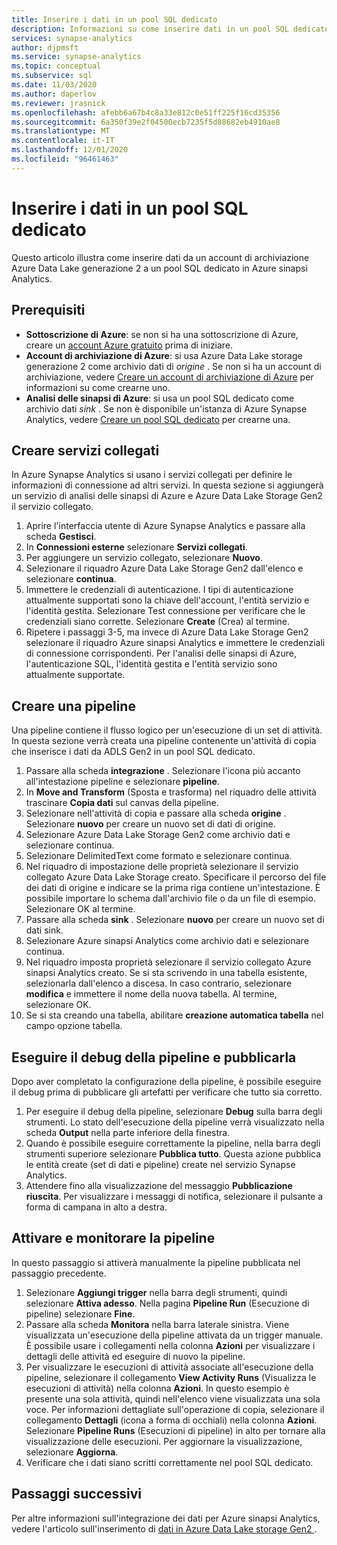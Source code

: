 ```yaml
---
title: Inserire i dati in un pool SQL dedicato
description: Informazioni su come inserire dati in un pool SQL dedicato in Azure sinapsi Analytics
services: synapse-analytics
author: djpmsft
ms.service: synapse-analytics
ms.topic: conceptual
ms.subservice: sql
ms.date: 11/03/2020
ms.author: daperlov
ms.reviewer: jrasnick
ms.openlocfilehash: afebb6a67b4c8a33e812c0e51ff225f16cd35356
ms.sourcegitcommit: 6a350f39e2f04500ecb7235f5d88682eb4910ae8
ms.translationtype: MT
ms.contentlocale: it-IT
ms.lasthandoff: 12/01/2020
ms.locfileid: "96461463"
---
```

# <a name="ingest-data-into-a-dedicated-sql-pool"></a>Inserire i dati in un pool SQL dedicato

Questo articolo illustra come inserire dati da un account di archiviazione Azure Data Lake generazione 2 a un pool SQL dedicato in Azure sinapsi Analytics.

## <a name="prerequisites"></a>Prerequisiti

* **Sottoscrizione di Azure**: se non si ha una sottoscrizione di Azure, creare un [account Azure gratuito](https://azure.microsoft.com/free/) prima di iniziare.
* **Account di archiviazione di Azure**: si usa Azure Data Lake storage generazione 2 come archivio dati di *origine* . Se non si ha un account di archiviazione, vedere [Creare un account di archiviazione di Azure](../../storage/blobs/data-lake-storage-quickstart-create-account.md?toc=/azure/synapse-analytics/toc.json&bc=/azure/synapse-analytics/breadcrumb/toc.json) per informazioni su come crearne uno.
* **Analisi delle sinapsi di Azure**: si usa un pool SQL dedicato come archivio dati *sink* . Se non è disponibile un'istanza di Azure Synapse Analytics, vedere [Creare un pool SQL dedicato](../../azure-sql/database/single-database-create-quickstart.md?toc=/azure/synapse-analytics/toc.json&bc=/azure/synapse-analytics/breadcrumb/toc.json) per crearne una.

## <a name="create-linked-services"></a>Creare servizi collegati

In Azure Synapse Analytics si usano i servizi collegati per definire le informazioni di connessione ad altri servizi. In questa sezione si aggiungerà un servizio di analisi delle sinapsi di Azure e Azure Data Lake Storage Gen2 il servizio collegato.

1. Aprire l'interfaccia utente di Azure Synapse Analytics e passare alla scheda **Gestisci**.
1. In **Connessioni esterne** selezionare **Servizi collegati**.
1. Per aggiungere un servizio collegato, selezionare **Nuovo**.
1. Selezionare il riquadro Azure Data Lake Storage Gen2 dall'elenco e selezionare **continua**.
1. Immettere le credenziali di autenticazione. I tipi di autenticazione attualmente supportati sono la chiave dell'account, l'entità servizio e l'identità gestita. Selezionare Test connessione per verificare che le credenziali siano corrette. Selezionare **Create** (Crea) al termine.
1. Ripetere i passaggi 3-5, ma invece di Azure Data Lake Storage Gen2 selezionare il riquadro Azure sinapsi Analytics e immettere le credenziali di connessione corrispondenti. Per l'analisi delle sinapsi di Azure, l'autenticazione SQL, l'identità gestita e l'entità servizio sono attualmente supportate.

## <a name="create-pipeline"></a>Creare una pipeline

Una pipeline contiene il flusso logico per un'esecuzione di un set di attività. In questa sezione verrà creata una pipeline contenente un'attività di copia che inserisce i dati da ADLS Gen2 in un pool SQL dedicato.

1. Passare alla scheda **integrazione** . Selezionare l'icona più accanto all'intestazione pipeline e selezionare **pipeline**.
1. In **Move and Transform** (Sposta e trasforma) nel riquadro delle attività trascinare **Copia dati** sul canvas della pipeline.
1. Selezionare nell'attività di copia e passare alla scheda **origine** . Selezionare **nuovo** per creare un nuovo set di dati di origine.
1. Selezionare Azure Data Lake Storage Gen2 come archivio dati e selezionare continua.
1. Selezionare DelimitedText come formato e selezionare continua.
1. Nel riquadro di impostazione delle proprietà selezionare il servizio collegato Azure Data Lake Storage creato. Specificare il percorso del file dei dati di origine e indicare se la prima riga contiene un'intestazione. È possibile importare lo schema dall'archivio file o da un file di esempio. Selezionare OK al termine.
1. Passare alla scheda **sink** . Selezionare **nuovo** per creare un nuovo set di dati sink.
1. Selezionare Azure sinapsi Analytics come archivio dati e selezionare continua.
1. Nel riquadro imposta proprietà selezionare il servizio collegato Azure sinapsi Analytics creato. Se si sta scrivendo in una tabella esistente, selezionarla dall'elenco a discesa. In caso contrario, selezionare **modifica** e immettere il nome della nuova tabella. Al termine, selezionare OK.
1. Se si sta creando una tabella, abilitare **creazione automatica tabella** nel campo opzione tabella.

## <a name="debug-and-publish-pipeline"></a>Eseguire il debug della pipeline e pubblicarla

Dopo aver completato la configurazione della pipeline, è possibile eseguire il debug prima di pubblicare gli artefatti per verificare che tutto sia corretto.

1. Per eseguire il debug della pipeline, selezionare **Debug** sulla barra degli strumenti. Lo stato dell'esecuzione della pipeline verrà visualizzato nella scheda **Output** nella parte inferiore della finestra. 
1. Quando è possibile eseguire correttamente la pipeline, nella barra degli strumenti superiore selezionare **Pubblica tutto**. Questa azione pubblica le entità create (set di dati e pipeline) create nel servizio Synapse Analytics.
1. Attendere fino alla visualizzazione del messaggio **Pubblicazione riuscita**. Per visualizzare i messaggi di notifica, selezionare il pulsante a forma di campana in alto a destra. 


## <a name="trigger-and-monitor-the-pipeline"></a>Attivare e monitorare la pipeline

In questo passaggio si attiverà manualmente la pipeline pubblicata nel passaggio precedente. 

1. Selezionare **Aggiungi trigger** nella barra degli strumenti, quindi selezionare **Attiva adesso**. Nella pagina **Pipeline Run** (Esecuzione di pipeline) selezionare **Fine**.  
1. Passare alla scheda **Monitora** nella barra laterale sinistra. Viene visualizzata un'esecuzione della pipeline attivata da un trigger manuale. È possibile usare i collegamenti nella colonna **Azioni** per visualizzare i dettagli delle attività ed eseguire di nuovo la pipeline.
1. Per visualizzare le esecuzioni di attività associate all'esecuzione della pipeline, selezionare il collegamento **View Activity Runs** (Visualizza le esecuzioni di attività) nella colonna **Azioni**. In questo esempio è presente una sola attività, quindi nell'elenco viene visualizzata una sola voce. Per informazioni dettagliate sull'operazione di copia, selezionare il collegamento **Dettagli** (icona a forma di occhiali) nella colonna **Azioni**. Selezionare **Pipeline Runs** (Esecuzioni di pipeline) in alto per tornare alla visualizzazione delle esecuzioni. Per aggiornare la visualizzazione, selezionare **Aggiorna**.
1. Verificare che i dati siano scritti correttamente nel pool SQL dedicato.


## <a name="next-steps"></a>Passaggi successivi

Per altre informazioni sull'integrazione dei dati per Azure sinapsi Analytics, vedere l'articolo sull'inserimento di [dati in Azure Data Lake storage Gen2 ](data-integration-data-lake.md) .
